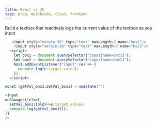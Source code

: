 ```yaml
---
title: React vs JS
tags: prog, QuickCode, cloud, frontend
---
```


Build a textbox that reactively logs the current value of the textbox as you input

```js
   <input style="margin:10" type="text" maxLength=3 name="box1"/>
    <input style="margin:10" type="text" maxLength=3 name="box2"/>
  <script>
    let box1 = document.querySelector("input[name=box1]");
    let box2 = document.querySelector("input[name=box2]");
    box1.addEventListener("input",(e) => {
      console.log(e.target.value);
    });
  </script>
```

```js
const [getVal_box1,setVal_box1] = useState("")

<Input 
onChange={(e)=>{
  setVal_box1((old)=>e.target.value); 
  console.log(getVal_box1());
}}
/>
```
